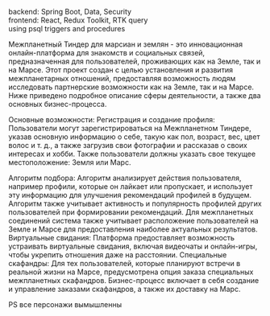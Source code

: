 backend: Spring Boot, Data, Security  
frontend: React, Redux Toolkit, RTK query  
using psql triggers and procedures

Межпланетный Тиндер для марсиан и землян - это инновационная онлайн-платформа для знакомств и социальных связей, предназначенная для пользователей, проживающих как на Земле, так и на Марсе. Этот проект создан с целью установления и развития межпланетарных отношений, предоставляя возможность людям исследовать партнерские возможности как на Земле, так и на Марсе. Ниже приведено подробное описание сферы деятельности, а также два основных бизнес-процесса.



Основные возможности:
Регистрация и создание профиля:
Пользователи могут зарегистрироваться на Межпланетном Тиндере, указав основную информацию о себе, такую как пол, возраст, вес, цвет волос и т. д., а также загрузив свои фотографии и рассказав о своих интересах и хобби.
Также пользователи должны указать свое текущее местоположение: Земля или Марс.

Алгоритм подбора:
Алгоритм анализирует действия пользователя, например профили, которые он лайкает или пропускает, и использует эту информацию для улучшения рекомендаций профилей в будущем. Алгоритм также учитывает активность и популярность профилей других пользователей при формировании рекомендаций.
Для межпланетных соединений система также учитывает расположение пользователей на Земле и Марсе для предоставления наиболее актуальных результатов.
Виртуальные свидания:
Платформа предоставляет возможность устраивать виртуальные свидания, включая видеочаты и онлайн-игры, чтобы укрепить отношения даже на расстоянии.
Специальные скафандры:
Для тех пользователей, которые планируют встречи в реальной жизни на Марсе, предусмотрена опция заказа специальных межпланетных скафандров.
Бизнес-процесс включает в себя создание и управление заказами скафандров, а также их доставку на Марс.


PS все персонажи вымышленны 
